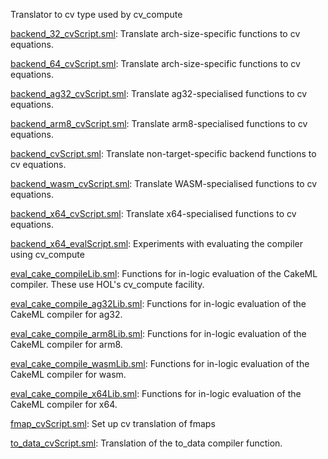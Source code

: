 Translator to cv type used by cv_compute

[backend_32_cvScript.sml](backend_32_cvScript.sml):
Translate arch-size-specific functions to cv equations.

[backend_64_cvScript.sml](backend_64_cvScript.sml):
Translate arch-size-specific functions to cv equations.

[backend_ag32_cvScript.sml](backend_ag32_cvScript.sml):
Translate ag32-specialised functions to cv equations.

[backend_arm8_cvScript.sml](backend_arm8_cvScript.sml):
Translate arm8-specialised functions to cv equations.

[backend_cvScript.sml](backend_cvScript.sml):
Translate non-target-specific backend functions to cv equations.

[backend_wasm_cvScript.sml](backend_wasm_cvScript.sml):
Translate WASM-specialised functions to cv equations.

[backend_x64_cvScript.sml](backend_x64_cvScript.sml):
Translate x64-specialised functions to cv equations.

[backend_x64_evalScript.sml](backend_x64_evalScript.sml):
Experiments with evaluating the compiler using cv_compute

[eval_cake_compileLib.sml](eval_cake_compileLib.sml):
Functions for in-logic evaluation of the CakeML compiler.
These use HOL's cv_compute facility.

[eval_cake_compile_ag32Lib.sml](eval_cake_compile_ag32Lib.sml):
Functions for in-logic evaluation of the CakeML compiler for ag32.

[eval_cake_compile_arm8Lib.sml](eval_cake_compile_arm8Lib.sml):
Functions for in-logic evaluation of the CakeML compiler for arm8.

[eval_cake_compile_wasmLib.sml](eval_cake_compile_wasmLib.sml):
Functions for in-logic evaluation of the CakeML compiler for wasm.

[eval_cake_compile_x64Lib.sml](eval_cake_compile_x64Lib.sml):
Functions for in-logic evaluation of the CakeML compiler for x64.

[fmap_cvScript.sml](fmap_cvScript.sml):
Set up cv translation of fmaps

[to_data_cvScript.sml](to_data_cvScript.sml):
Translation of the to_data compiler function.
